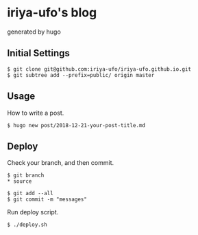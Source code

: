 # iriya-ufo's blog

generated by hugo

## Initial Settings

``` shell
$ git clone git@github.com:iriya-ufo/iriya-ufo.github.io.git
$ git subtree add --prefix=public/ origin master
```

## Usage

How to write a post.

``` shell
$ hugo new post/2018-12-21-your-post-title.md
```

## Deploy

Check your branch, and then commit.

``` shell
$ git branch
* source
```

``` shell
$ git add --all
$ git commit -m "messages"
```

Run deploy script.

``` shell
$ ./deploy.sh
```
